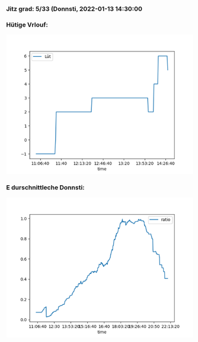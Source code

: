 ### Jitz grad: 5/33 (Donnsti, 2022-01-13 14:30:00

### Hütige Vrlouf:
![Graph](Today.png)

### E durschnittleche Donnsti:
![Graph](Donnsti.png)